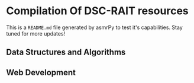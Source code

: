 



# Compilation Of DSC-RAIT resources


This is a ``README.md`` file generated by asmrPy to test it's capabilities. Stay tuned for more updates!
## Data Structures and Algorithms

## Web Development
